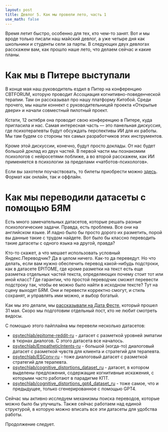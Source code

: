 ```yaml
--- 
layout: post 
title: Девлог 5. Как мы провели лето, часть 1
use_math: false
--- 
```


Время летит быстро, особенно для тех, кто чем-то занят. Вот и мы вроде только писали наш майский девлог, а уже четыре дня как школьники и студенты сели за парты. В следующих двух девлогах расскажем вам, как прошло наше лето, что делаем сейчас и какие планы.

# Как мы в Питере выступали

В конце мая наш руководитель ездил в Питер на конференцию CBTFORUM, которую проводит Ассоциация когнитивно-поведенческой терапии. Там он рассказывал про нашу платформу Китобой. Среди прочего, мы нашли коннект с руководительницей проекта «Открытые двери» и начали совместный пилотный проект.

Кстати, 12 октября она проводит свою конференцию в Питере, куда пригласила и нас. Самая интересная часть — это панельная дискуссия, где психотерапевты будут обсуждать перспективы ИИ для их работы. Мы там будем со стороны тех самых разработчиков этих инструментов. 

Кроме этой дискуссии, конечно, будут просто доклады. От нас будет большой доклад из двух частей. В первой части мы познакомим психологов с нейросетями поближе, а во второй расскажем, как ИИ применяется в психологии за пределами «чатботов-психологов».

Если вы захотели поучаствовать, то билеты приобрести можно [здесь](https://socialcabinet.ru/opendoorsconf?utm_source=telegram&utm_medium=post&utm_campaign=chat&utm_content=august&utm_term=2025). Формат как онлайн, так и оффлайн.

# Как мы переводили датасеты с помощью БЯМ

Есть много замечательных датасетов, которые решать разные психологические задачи. Правда, есть проблема. Все они на английском языке. И ладно было бы просто дорого их разметить, порой вы данные такие с трудом найдете. Вот было бы классно переводить такие датасеты с одного языка на другой, правда?

Кто-то скажет, а что мешает использовать условный Яндекс.Переводчик? Да в целом ничего. Как-то да переведут. Но что делать, если вам нужно обеспечить перевод какой-нибудь подстроки, как в датасете EPITOME, где кроме разметки на текст есть еще разметка отдельных частей текста, определяющих почему стоит тот или иной класс? Где гарантии, что простой переводчик сможет перевести подстроку так, чтобы ее можно было найти в исходном тексте? Тут на сцену выходят БЯМ. Они и перевести корректно смогут, и стиль сохранят, и управлять ими можно, и выбор богатый.

Как мы это делали, мы [рассказывали на Дата Фесте](https://youtu.be/ZkydkhQvO64), который прошел 31 мая. Скоро мы подготовим отдельный пост, кто не любит смотреть видосы.

С помощью этого пайплайна мы перевели несколько датасетов:
* [psytechlab/epitome-reddit-ru](https://huggingface.co/datasets/psytechlab/epitome-reddit-ru) - датасет с разметкой уровней эмпатии в тюрнах диалогов. С этого датасета все началось.
* [psytechlab/EmpatheticIntents-ru](https://huggingface.co/datasets/psytechlab/EmpatheticIntents-ru) - большой (когда-то) диалоговый датасет с разметкой чувств для клиента и стратегий для терапевта.
* [psytechlab/ESConv-ru](https://huggingface.co/datasets/psytechlab/ESConv-ru) - тоже диалоговый датасет с разметкой стратегий для терапевта.
* [psytechlab/cognitive_distortions_dataset_ru](https://huggingface.co/datasets/psytechlab/cognitive_distortions_dataset_ru)  - датасет, в котором выделены предложения, содержащие когнитивные искажения, с которыми часто работают в парадигме КПТ.
* [psytechlab/cognitive_distortions_gpt4_dataset_ru](https://huggingface.co/datasets/psytechlab/cognitive_distortions_gpt4_dataset_ru) - тоже самое, что и предыдущее, только сгенерированное с помощью GPT4.

Сейчас мы активно исследуем механизмы поиска переводов, которые можно было бы улучишть. Также сейчас работаем над единой структурой, в которую можно вписать все эти датасеты для удобства работы.

Продолжение следует.
